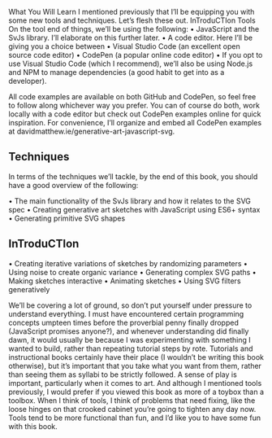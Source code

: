 What You Will Learn
I mentioned previously that I’ll be equipping you with some new tools and techniques. Let’s flesh these out.
InTroduCTIon  Tools
On the tool end of things, we’ll be using the following:
•	JavaScript and the SvJs library. I’ll elaborate on this further later.
•	A code editor. Here I’ll be giving you a choice between
•	Visual Studio Code (an excellent open source code editor)
•	CodePen (a popular online code editor)
•	If you opt to use Visual Studio Code (which I recommend), we’ll also be using Node.js and NPM to manage dependencies (a good habit to get into as a developer).

All code examples are available on both GitHub and CodePen, so feel free to follow along whichever way you prefer. You can of course do both, work locally with a code editor but check out CodePen examples online for quick inspiration. For convenience, I’ll organize and embed all CodePen examples at davidmatthew.ie/generative-art-javascript-svg.

## Techniques
In terms of the techniques we’ll tackle, by the end of this book, you should have a good overview of the following:

•	The main functionality of the SvJs library and how it relates to the SVG spec
•	Creating generative art sketches with JavaScript using ES6+ syntax
•	Generating primitive SVG shapes

## InTroduCTIon
•	Creating iterative variations of sketches by randomizing parameters
•	Using noise to create organic variance
•	Generating complex SVG paths
•	Making sketches interactive
•	Animating sketches
•	Using SVG filters generatively

We’ll be covering a lot of ground, so don’t put yourself under pressure to understand everything. I must have encountered certain programming concepts 
umpteen times before the proverbial penny finally dropped (JavaScript promises anyone?), and whenever understanding did finally dawn, it would usually be because I was experimenting with something I wanted to build, rather than repeating tutorial steps by rote. Tutorials and instructional books certainly have their place (I wouldn’t be writing this book otherwise), but it’s important that you take what you want from them, rather than seeing them as syllabi to be strictly followed.
A sense of play is important, particularly when it comes to art. And although I mentioned tools previously, I would prefer if you viewed this book as more of a toybox than a toolbox. When I think of tools, I think of problems that need fixing, like the loose hinges on that crooked cabinet you’re going to tighten any day now. Tools tend to be more functional than fun, and I’d like you to have some fun with this book.


